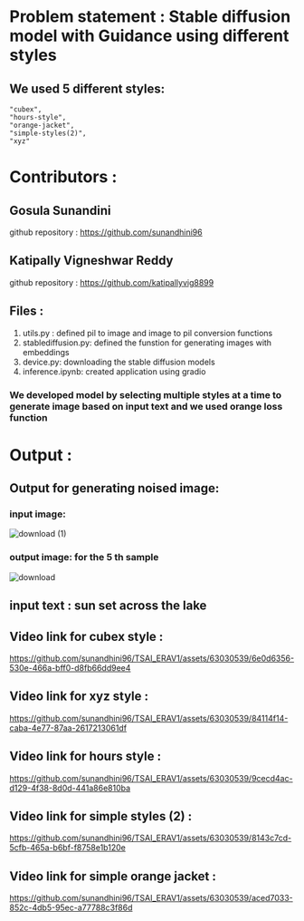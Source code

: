 # Problem statement : Stable diffusion model with Guidance using different styles

## We used 5 different styles:     
    "cubex",
    "hours-style",
    "orange-jacket",
    "simple-styles(2)",
    "xyz"

#  Contributors :

## Gosula Sunandini 
github repository : https://github.com/sunandhini96
## Katipally Vigneshwar Reddy
github repository : https://github.com/katipallyvig8899

## Files :

1. utils.py : defined pil to image and image to pil conversion functions
2. stablediffusion.py: defined the funstion for generating images with embeddings
3. device.py: downloading the stable diffusion models
4. inference.ipynb: created application using gradio

### We developed model by selecting multiple styles at a time to generate image based on input text and we used orange loss function

# Output : 

## Output for generating noised image:

### input image:
![download (1)](https://github.com/sunandhini96/TSAI_ERAV1/assets/63030539/51fa8789-881c-4495-858f-2334a7937769)

### output image: for the 5 th sample
![download](https://github.com/sunandhini96/TSAI_ERAV1/assets/63030539/57a43224-e396-4623-aa20-0901d7e87be3)


## input text : sun set across the lake

## Video link for cubex style : 

https://github.com/sunandhini96/TSAI_ERAV1/assets/63030539/6e0d6356-530e-466a-bff0-d8fb66dd9ee4

## Video link for xyz style : 

https://github.com/sunandhini96/TSAI_ERAV1/assets/63030539/84114f14-caba-4e77-87aa-2617213061df

## Video link for hours style : 

https://github.com/sunandhini96/TSAI_ERAV1/assets/63030539/9cecd4ac-d129-4f38-8d0d-441a86e810ba

## Video link for simple styles (2) : 

https://github.com/sunandhini96/TSAI_ERAV1/assets/63030539/8143c7cd-5cfb-465a-b6bf-f8758e1b120e

## Video link for simple orange jacket : 

https://github.com/sunandhini96/TSAI_ERAV1/assets/63030539/aced7033-852c-4db5-95ec-a77788c3f86d


